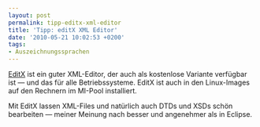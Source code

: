 ```yaml
---
layout: post
permalink: tipp-editx-xml-editor
title: 'Tipp: editX XML Editor'
date: '2010-05-21 10:02:53 +0200'
tags:
- Auszeichnungssprachen
---
```

<p><a href="http://www.editix.com/">EditX</a> ist ein guter XML-Editor, der auch als kostenlose Variante verfügbar ist — und das für alle Betriebssysteme. EditX ist auch in den Linux-Images auf den Rechnern im MI-Pool installiert.</p>
<p>Mit EditX lassen XML-Files und natürlich auch DTDs und XSDs schön bearbeiten — meiner Meinung nach besser und angenehmer als in Eclipse.</p>
